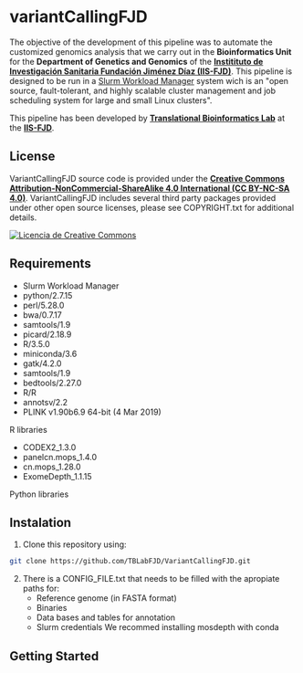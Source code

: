 # variantCallingFJD





The objective of the development of this pipeline was to automate the customized genomics analysis that we carry out in the **Bioinformatics Unit** for the **Department of Genetics and Genomics** of the [**Institituto de Investigación Sanitaria Fundación Jiménez Díaz (IIS-FJD)**](https://www.fjd.es/iis-fjd). This pipeline is designed to be run in a [Slurm Workload Manager](https://slurm.schedmd.com/documentation.html) system wich is an "open source, fault-tolerant, and highly scalable cluster management and job scheduling system for large and small Linux clusters".

This pipeline has been developed by [**Translational Bioinformatics Lab**](https://www.translationalbioinformaticslab.es/tblab-home-page) at the [**IIS-FJD**](https://www.fjd.es/iis-fjd). 

## License
VariantCallingFJD source code is provided under the [**Creative Commons Attribution-NonCommercial-ShareAlike 4.0 International (CC BY-NC-SA 4.0)**](https://creativecommons.org/licenses/by-nc-sa/4.0/). VariantCallingFJD includes several third party packages provided under other open source licenses, please see COPYRIGHT.txt for additional details.

[![Licencia de Creative Commons](https://i.creativecommons.org/l/by-nc-sa/4.0/88x31.png)](http://creativecommons.org/licenses/by-nc-sa/4.0/)

## Requirements
- Slurm Workload Manager
- python/2.7.15
- perl/5.28.0
- bwa/0.7.17
- samtools/1.9
- picard/2.18.9
- R/3.5.0
- miniconda/3.6
- gatk/4.2.0
- samtools/1.9
- bedtools/2.27.0
- R/R
- annotsv/2.2
- PLINK v1.90b6.9 64-bit (4 Mar 2019)

R libraries
- CODEX2_1.3.0
- panelcn.mops_1.4.0
- cn.mops_1.28.0
- ExomeDepth_1.1.15

Python libraries


## Instalation
1. Clone this repository using:
```sh
git clone https://github.com/TBLabFJD/VariantCallingFJD.git
```
2. There is a CONFIG_FILE.txt that needs to be filled with the apropiate paths for:
   - Reference genome (in FASTA format)
   - Binaries
   - Data bases and tables for annotation
   - Slurm credentials
We recommed installing mosdepth with conda

## Getting Started

 
 




